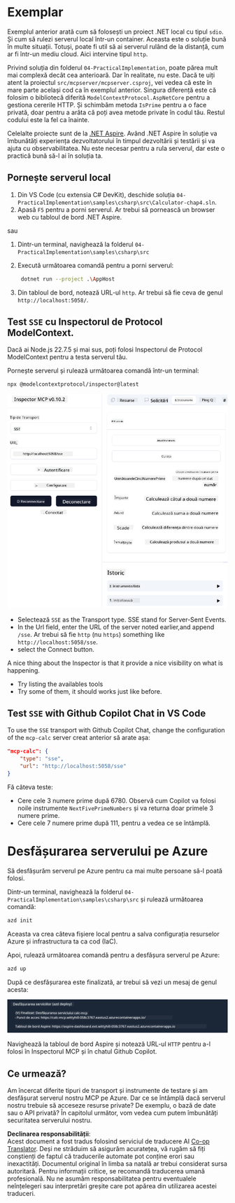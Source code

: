 <!--
CO_OP_TRANSLATOR_METADATA:
{
  "original_hash": "5020a3e1a1c7f30c00f9e37f1fa208e3",
  "translation_date": "2025-05-17T14:12:21+00:00",
  "source_file": "04-PracticalImplementation/samples/csharp/README.md",
  "language_code": "ro"
}
-->
# Exemplar

Exemplul anterior arată cum să folosești un proiect .NET local cu tipul `sdio`. Și cum să rulezi serverul local într-un container. Aceasta este o soluție bună în multe situații. Totuși, poate fi util să ai serverul rulând de la distanță, cum ar fi într-un mediu cloud. Aici intervine tipul `http`.

Privind soluția din folderul `04-PracticalImplementation`, poate părea mult mai complexă decât cea anterioară. Dar în realitate, nu este. Dacă te uiți atent la proiectul `src/mcpserver/mcpserver.csproj`, vei vedea că este în mare parte același cod ca în exemplul anterior. Singura diferență este că folosim o bibliotecă diferită `ModelContextProtocol.AspNetCore` pentru a gestiona cererile HTTP. Și schimbăm metoda `IsPrime` pentru a o face privată, doar pentru a arăta că poți avea metode private în codul tău. Restul codului este la fel ca înainte.

Celelalte proiecte sunt de la [.NET Aspire](https://learn.microsoft.com/dotnet/aspire/get-started/aspire-overview). Având .NET Aspire în soluție va îmbunătăți experiența dezvoltatorului în timpul dezvoltării și testării și va ajuta cu observabilitatea. Nu este necesar pentru a rula serverul, dar este o practică bună să-l ai în soluția ta.

## Pornește serverul local

1. Din VS Code (cu extensia C# DevKit), deschide soluția `04-PracticalImplementation\samples\csharp\src\Calculator-chap4.sln`.
2. Apasă `F5` pentru a porni serverul. Ar trebui să pornească un browser web cu tabloul de bord .NET Aspire.

sau

1. Dintr-un terminal, navighează la folderul `04-PracticalImplementation\samples\csharp\src`
2. Execută următoarea comandă pentru a porni serverul:
   ```bash
    dotnet run --project .\AppHost
   ```

3. Din tabloul de bord, notează URL-ul `http`. Ar trebui să fie ceva de genul `http://localhost:5058/`.

## Test `SSE` cu Inspectorul de Protocol ModelContext.

Dacă ai Node.js 22.7.5 și mai sus, poți folosi Inspectorul de Protocol ModelContext pentru a testa serverul tău.

Pornește serverul și rulează următoarea comandă într-un terminal:

```bash
npx @modelcontextprotocol/inspector@latest
```

![Inspector MCP](../../../../../translated_images/mcp_inspector.2939244613cb5a0549b83942e062bceb69083c3d7b331c8de991ecf6834d6904.ro.png)

- Selectează `SSE` as the Transport type. SSE stand for Server-Sent Events. 
- In the Url field, enter the URL of the server noted earlier,and append `/sse`. Ar trebui să fie `http` (nu `https`) something like `http://localhost:5058/sse`.
- select the Connect button.

A nice thing about the Inspector is that it provide a nice visibility on what is happening.

- Try listing the availables tools
- Try some of them, it should works just like before.


## Test `SSE` with Github Copilot Chat in VS Code

To use the `SSE` transport with Github Copilot Chat, change the configuration of the `mcp-calc` server creat anterior să arate așa:

```json
"mcp-calc": {
    "type": "sse",
    "url": "http://localhost:5058/sse"
}
```

Fă câteva teste:
- Cere cele 3 numere prime după 6780. Observă cum Copilot va folosi noile instrumente `NextFivePrimeNumbers` și va returna doar primele 3 numere prime.
- Cere cele 7 numere prime după 111, pentru a vedea ce se întâmplă.

# Desfășurarea serverului pe Azure

Să desfășurăm serverul pe Azure pentru ca mai multe persoane să-l poată folosi.

Dintr-un terminal, navighează la folderul `04-PracticalImplementation\samples\csharp\src` și rulează următoarea comandă:

```bash
azd init
```

Aceasta va crea câteva fișiere local pentru a salva configurația resurselor Azure și infrastructura ta ca cod (IaC).

Apoi, rulează următoarea comandă pentru a desfășura serverul pe Azure:

```bash
azd up
```

După ce desfășurarea este finalizată, ar trebui să vezi un mesaj de genul acesta:

![Succesul desfășurării Azd](../../../../../translated_images/chap4-azd-deploy-success.f69e7f61e50fdbf13ea3bf7302d9850a18e12832f34daee1695f29da3f32b452.ro.png)

Navighează la tabloul de bord Aspire și notează URL-ul `HTTP` pentru a-l folosi în Inspectorul MCP și în chatul Github Copilot.

## Ce urmează?

Am încercat diferite tipuri de transport și instrumente de testare și am desfășurat serverul nostru MCP pe Azure. Dar ce se întâmplă dacă serverul nostru trebuie să acceseze resurse private? De exemplu, o bază de date sau o API privată? În capitolul următor, vom vedea cum putem îmbunătăți securitatea serverului nostru.

**Declinarea responsabilității**:  
Acest document a fost tradus folosind serviciul de traducere AI [Co-op Translator](https://github.com/Azure/co-op-translator). Deși ne străduim să asigurăm acuratețea, vă rugăm să fiți conștienți de faptul că traducerile automate pot conține erori sau inexactități. Documentul original în limba sa natală ar trebui considerat sursa autoritară. Pentru informații critice, se recomandă traducerea umană profesională. Nu ne asumăm responsabilitatea pentru eventualele neînțelegeri sau interpretări greșite care pot apărea din utilizarea acestei traduceri.